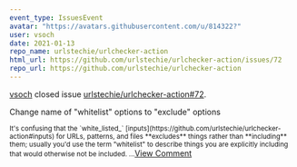 ```yaml
---
event_type: IssuesEvent
avatar: "https://avatars.githubusercontent.com/u/814322?"
user: vsoch
date: 2021-01-13
repo_name: urlstechie/urlchecker-action
html_url: https://github.com/urlstechie/urlchecker-action/issues/72
repo_url: https://github.com/urlstechie/urlchecker-action
---
```


<a href='https://github.com/vsoch' target='_blank'>vsoch</a> closed issue <a href='https://github.com/urlstechie/urlchecker-action/issues/72' target='_blank'>urlstechie/urlchecker-action#72</a>.

<p>Change name of "whitelist" options to "exclude" options</p><small>It's confusing that the `white_listed_` [inputs](https://github.com/urlstechie/urlchecker-action#inputs) for URLs, patterns, and files **excludes** things rather than **including** them; usually you'd use the term "whitelist" to describe things you are explicitly including that would otherwise not be included....</small><a href='https://github.com/urlstechie/urlchecker-action/issues/72' target='_blank'>View Comment</a>